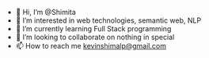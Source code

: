 - 👋 Hi, I’m @Shimita
- 👀 I’m interested in web technologies, semantic web, NLP
- 🌱 I’m currently learning Full Stack programming
- 💞️ I’m looking to collaborate on nothing in special
- 📫 How to reach me kevinshimalp@gmail.com

<!---
Shimita/Shimita is a ✨ special ✨ repository because its `README.md` (this file) appears on your GitHub profile.
You can click the Preview link to take a look at your changes.
--->
